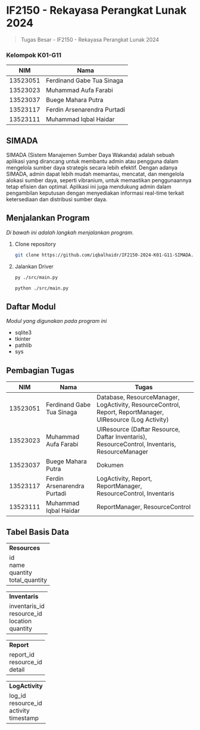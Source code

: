 # IF2150 - Rekayasa Perangkat Lunak 2024
> Tugas Besar - IF2150 - Rekayasa Perangkat Lunak 2024

### Kelompok K01-G11
| NIM      | Nama                            |
| -------- | ------------------------------- |
| 13523051 | Ferdinand Gabe Tua Sinaga       |
| 13523023 | Muhammad Aufa Farabi            |
| 13523037 | Buege Mahara Putra              |
| 13523117 | Ferdin Arsenarendra Purtadi     |
| 13523111 | Muhammad Iqbal Haidar           |

## SIMADA

SIMADA (Sistem Manajemen Sumber Daya Wakanda) adalah sebuah aplikasi yang dirancang untuk membantu admin atau pengguna dalam mengelola sumber daya strategis secara lebih efektif. Dengan adanya SIMADA, admin dapat lebih mudah memantau, mencatat, dan mengelola alokasi sumber daya, seperti vibranium, untuk memastikan penggunaannya tetap efisien dan optimal. Aplikasi ini juga mendukung admin dalam pengambilan keputusan dengan menyediakan informasi real-time terkait ketersediaan dan distribusi sumber daya.

## Menjalankan Program

_Di bawah ini adalah langkah menjalankan program._

1. Clone repository
   ```sh
   git clone https://github.com/iqbalhaidr/IF2150-2024-K01-G11-SIMADA.git
   ```
2. Jalankan Driver
   ```sh
   py ./src/main.py
   ```
   ```sh
   python ./src/main.py
   ```

## Daftar Modul

_Modul yang digunakan pada program ini_

- sqlite3
- tkinter
- pathlib
- sys

## Pembagian Tugas
| NIM      | Nama                            | Tugas                                                                                                        |
| -------- | ------------------------------- | ------------------------------------------------------------------------------------------------------------ |
| 13523051 | Ferdinand Gabe Tua Sinaga       | Database, ResourceManager, LogActivity, ResourceControl, Report, ReportManager, UIResource (Log Activity)    |
| 13523023 | Muhammad Aufa Farabi            | UIResource (Daftar Resource, Daftar Inventaris), ResourceControl, Inventaris, ResourceManager                |
| 13523037 | Buege Mahara Putra              | Dokumen                                                                                                      |
| 13523117 | Ferdin Arsenarendra Purtadi     | LogActivity, Report, ReportManager, ResourceControl, Inventaris                                              |
| 13523111 | Muhammad Iqbal Haidar           | ReportManager, ResourceControl                                                                               |

## Tabel Basis Data
<table border="0" style="border-collapse: collapse; text-align: left;">
  <tr>
    <td><b>Resources</b></td>
  </tr>
  <tr>
    <td>
      id<br>
      name<br>
      quantity<br>
      total_quantity<br>
    </td>
  </tr>
</table>

<table border="0" style="border-collapse: collapse; text-align: left;">
  <tr>
    <td><b>Inventaris</b></td>
  </tr>
  <tr>
    <td>
      inventaris_id<br>
      resource_id<br>
      location<br>
      quantity<br>
    </td>
  </tr>
</table>

<table border="0" style="border-collapse: collapse; text-align: left;">
  <tr>
    <td><b>Report</b></td>
  </tr>
  <tr>
    <td>
      report_id<br>
      resource_id<br>
      detail<br>
    </td>
  </tr>
</table>

<table border="0" style="border-collapse: collapse; text-align: left;">
  <tr>
    <td><b>LogActivity</b></td>
  </tr>
  <tr>
    <td>
      log_id<br>
      resource_id<br>
      activity<br>
      timestamp<br>
    </td>
  </tr>
</table>
